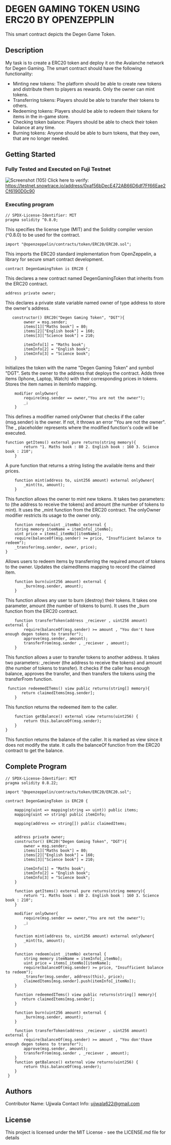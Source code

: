 # DEGEN GAMING TOKEN USING ERC20 BY OPENZEPPLIN

This smart contract depicts the Degen Game Token.

## Description

My task is to create a ERC20 token and deploy it on the Avalanche network for Degen Gaming. The smart contract should have the following functionality:

* Minting new tokens: The platform should be able to create new tokens and distribute them to players as rewards. Only the owner can mint tokens.
* Transferring tokens: Players should be able to transfer their tokens to others.
* Redeeming tokens: Players should be able to redeem their tokens for items in the in-game store.
* Checking token balance: Players should be able to check their token balance at any time.
* Burning tokens: Anyone should be able to burn tokens, that they own, that are no longer needed.

## Getting Started

### Fully Tested and Executed on Fuji Testnet
![Screenshot (105)](https://github.com/Ishi181/Module4Avax/assets/139246938/d8086fda-854a-42f6-b1f5-363ebbccc6f0)
Click here to verify: https://testnet.snowtrace.io/address/0xaf56bDecE472AB66D6df7Ff66Eae2Cf6190D0c90
### Executing program
```
// SPDX-License-Identifier: MIT
pragma solidity ^0.8.0;
```
This specifies the license type (MIT) and the Solidity compiler version (^0.8.0) to be used for the contract.

```
import "@openzeppelin/contracts/token/ERC20/ERC20.sol";
```
This imports the ERC20 standard implementation from OpenZeppelin, a library for secure smart contract development.

```
contract DegenGamingToken is ERC20 {
```
This declares a new contract named DegenGamingToken that inherits from the ERC20 contract.

```
address private owner;
```
This declares a private state variable named owner of type address to store the owner's address.

```
   constructor() ERC20("Degen Gaming Token", "DGT"){
        owner = msg.sender;
        items[1]["Maths book"] = 80;
        items[2]["English book"] = 160;
        items[3]["Science book"] = 210;

        itemInfo[1] = "Maths book";
        itemInfo[2] = "English book";
        itemInfo[3] = "Science book";
    }
```
Initializes the token with the name "Degen Gaming Token" and symbol "DGT".
Sets the owner to the address that deploys the contract.
Adds three items (Iphone, Laptop, Watch) with their corresponding prices in tokens.
Stores the item names in itemInfo mapping.

```
    modifier onlyOwner{
        require(msg.sender == owner,"You are not the owner");
        _;
    }
```
This defines a modifier named onlyOwner that checks if the caller (msg.sender) is the owner. If not, it throws an error "You are not the owner". The _ placeholder represents where the modified function's code will be executed.

```
function getItems() external pure returns(string memory){
        return "1. Maths book : 80 2. English book : 160 3. Science book : 210";
    }
```
A pure function that returns a string listing the available items and their prices.

```
    function mint(address to, uint256 amount) external onlyOwner{
        _mint(to, amount);
    }
```
This function allows the owner to mint new tokens. It takes two parameters: to (the address to receive the tokens) and amount (the number of tokens to mint). It uses the _mint function from the ERC20 contract. The onlyOwner modifier restricts its usage to the owner only.

```
    function redeem(uint _itemNo) external {
    string memory itemName = itemInfo[_itemNo];
    uint price = items[_itemNo][itemName];
    require(balanceOf(msg.sender) >= price, "Insufficient balance to redeem");
    _transfer(msg.sender, owner, price);
}
```
Allows users to redeem items by transferring the required amount of tokens to the owner.
Updates the claimedItems mapping to record the claimed item.

```
    function burn(uint256 amount) external {
        _burn(msg.sender, amount);
    }
```
This function allows any user to burn (destroy) their tokens. It takes one parameter, amount (the number of tokens to burn). It uses the _burn function from the ERC20 contract.

```
    function transferToken(address _reciever , uint256 amount) external {
        require(balanceOf(msg.sender) >= amount , "You don't have enough degen tokens to transfer");
        approve(msg.sender, amount);
        transferFrom(msg.sender , _reciever , amount);
    }
```
This function allows a user to transfer tokens to another address. It takes two parameters: _reciever (the address to receive the tokens) and amount (the number of tokens to transfer). It checks if the caller has enough balance, approves the transfer, and then transfers the tokens using the transferFrom function.

```
 function redeemedITems() view public returns(string[] memory){
       return claimedItems[msg.sender];
    }
```
This function returns the redeemed item to the caller.

```
    function getBalance() external view returns(uint256) {
        return this.balanceOf(msg.sender);
    }
}
```
This function returns the balance of the caller. It is marked as view since it does not modify the state. It calls the balanceOf function from the ERC20 contract to get the balance.

## Complete Program

```
// SPDX-License-Identifier: MIT
pragma solidity 0.8.22;

import "@openzeppelin/contracts/token/ERC20/ERC20.sol";

contract DegenGamingToken is ERC20 {

    mapping(uint => mapping(string => uint)) public items;
    mapping(uint => string) public itemInfo;

    mapping(address => string[]) public claimedItems;


    address private owner;
    constructor() ERC20("Degen Gaming Token", "DGT"){
        owner = msg.sender;
        items[1]["Maths book"] = 80;
        items[2]["English book"] = 160;
        items[3]["Science book"] = 210;

        itemInfo[1] = "Maths book";
        itemInfo[2] = "English book";
        itemInfo[3] = "Science book";
    }

    function getItems() external pure returns(string memory){
        return "1. Maths book : 80 2. English book : 160 3. Science book : 210";
    }

    modifier onlyOwner{
        require(msg.sender == owner,"You are not the owner");
        _;
    }

    function mint(address to, uint256 amount) external onlyOwner{
        _mint(to, amount);
    }

    function redeem(uint _itemNo) external {
        string memory itemName = itemInfo[_itemNo];
        uint price = items[_itemNo][itemName];
        require(balanceOf(msg.sender) >= price, "Insufficient balance to redeem");
        _transfer(msg.sender, address(this), price);
        claimedItems[msg.sender].push(itemInfo[_itemNo]);
    }

    function redeemedITems() view public returns(string[] memory){
       return claimedItems[msg.sender];
    }

    function burn(uint256 amount) external {
        _burn(msg.sender, amount);
    }

    function transferToken(address _reciever , uint256 amount) external {
        require(balanceOf(msg.sender) >= amount , "You don'thave enough degen tokens to transfer");
        approve(msg.sender, amount);
        transferFrom(msg.sender , _reciever , amount);
    }
    function getBalance() external view returns(uint256) {
        return this.balanceOf(msg.sender);
    }
 }
```

## Authors

Contributor Name: Ujjwala 
Contact Info: ujjwala622@gmail.com


## License

This project is licensed under the MIT License - see the LICENSE.md file for details
